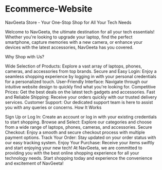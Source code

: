 # Ecommerce-Website
NavGeeta Store - Your One-Stop Shop for All Your Tech Needs

Welcome to NavGeeta, the ultimate destination for all your tech essentials! Whether you're looking to upgrade your laptop, find the perfect smartphone, capture memories with a new camera, or enhance your devices with the latest accessories, NavGeeta has you covered.

Why Shop with Us?

Wide Selection of Products: Explore a vast array of laptops, phones, cameras, and accessories from top brands.
Secure and Easy Login: Enjoy a seamless shopping experience by logging in with your personal credentials for a personalized touch.
User-Friendly Interface: Navigate through our intuitive website design to quickly find what you're looking for.
Competitive Prices: Get the best deals on the latest tech gadgets and accessories.
Fast and Reliable Shipping: Receive your orders quickly with our trusted delivery services.
Customer Support: Our dedicated support team is here to assist you with any queries or concerns.
How It Works

Sign Up or Log In: Create an account or log in with your existing credentials to start shopping.
Browse and Select: Explore our categories and choose from a wide range of laptops, phones, cameras, and accessories.
Secure Checkout: Enjoy a smooth and secure checkout process with multiple payment options.
Track Your Order: Stay updated on your order status with our easy tracking system.
Enjoy Your Purchase: Receive your items swiftly and start enjoying your new tech!
At NavGeeta, we are committed to providing you with the best online shopping experience for all your technology needs. Start shopping today and experience the convenience and excitement of NavGeeta!
